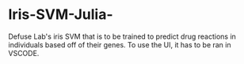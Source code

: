 # Iris-SVM-Julia-
Defuse Lab's iris SVM that is to be trained to predict drug reactions in individuals based off of their genes. To use the UI, it has to be ran in VSCODE.

